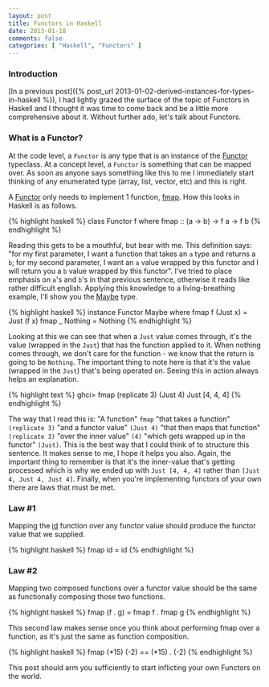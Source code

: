 ```yaml
---
layout: post
title: Functors in Haskell
date: 2013-01-18
comments: false
categories: [ "Haskell", "Functors" ]
---
```


### Introduction

[In a previous post]({% post_url 2013-01-02-derived-instances-for-types-in-haskell %}), I had lightly grazed the surface of the topic of Functors in Haskell and I thought it was time to come back and be a little more comprehensive about it. Without further ado, let's talk about Functors.

### What is a Functor?

At the code level, a `Functor` is any type that is an instance of the [Functor](http://hackage.haskell.org/packages/archive/base/latest/doc/html/Prelude.html#t:Functor) typeclass. At a concept level, a `Functor` is something that can be mapped over. As soon as anyone says something like this to me I immediately start thinking of any enumerated type (array, list, vector, etc) and this is right.

A [Functor](http://hackage.haskell.org/packages/archive/base/latest/doc/html/Prelude.html#t:Functor) only needs to implement 1 function, [fmap](http://hackage.haskell.org/packages/archive/base/latest/doc/html/Prelude.html#v:fmap). How this looks in Haskell is as follows.

{% highlight haskell %}
class Functor f where
  fmap :: (a -> b) -> f a -> f b
{% endhighlight %}

Reading this gets to be a mouthful, but bear with me. This definition says: "for my first parameter, I want a function that takes an `a` type and returns a `b`; for my second parameter, I want an `a` value wrapped by this functor and I will return you a `b` value wrapped by this functor". I've tried to place emphasis on `a`'s and `b`'s in that previous sentence, otherwise it reads like rather difficult english. Applying this knowledge to a living-breathing example, I'll show you the [Maybe](http://hackage.haskell.org/packages/archive/base/latest/doc/html/Prelude.html#t:Maybe) type.

{% highlight haskell %}
instance Functor Maybe where
  fmap f (Just x) = Just (f x)
  fmap _ Nothing  = Nothing
{% endhighlight %}

Looking at this we can see that when a `Just` value comes through, it's the value (wrapped in the `Just`) that has the function applied to it. When nothing comes through, we don't care for the function - we know that the return is going to be `Nothing`. The important thing to note here is that it's the value (wrapped in the `Just`) that's being operated on. Seeing this in action always helps an explanation.

{% highlight text %}
ghci> fmap (replicate 3) (Just 4)
Just [4, 4, 4]
{% endhighlight %}

The way that I read this is: "A function" `fmap` "that takes a function" `(replicate 3)` "and a functor value" `(Just 4)` "that then maps that function" `(replicate 3)` "over the inner value" `(4)` "which gets wrapped up in the functor" `(Just)`. This is the best way that I could think of to structure this sentence. It makes sense to me, I hope it helps you also. Again, the important thing to remember is that it's the inner-value that's getting processed which is why we ended up with `Just [4, 4, 4]`  rather than `[Just 4, Just 4, Just 4]`. Finally, when you're implementing functors of your own there are laws that must be met.

### Law #1

Mapping the [id](http://hackage.haskell.org/packages/archive/base/latest/doc/html/Prelude.html#v:id) function over any functor value should produce the functor value that we supplied. 

{% highlight haskell %}
fmap id = id
{% endhighlight %}

### Law #2

Mapping two composed functions over a functor value should be the same as functionally composing those two functions. 

{% highlight haskell %}
fmap (f . g) = fmap f . fmap g
{% endhighlight %}

This second law makes sense once you think about performing fmap over a function, as it's just the same as function composition.

{% highlight haskell %}
fmap (*15) (-2) == (*15) . (-2)
{% endhighlight %}

This post should arm you sufficiently to start inflicting your own Functors on the world.